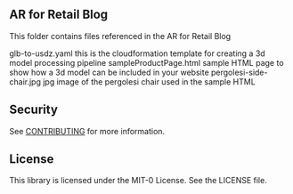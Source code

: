 ## AR for Retail Blog

This folder contains files referenced in the AR for Retail Blog <url>

glb-to-usdz.yaml    this is the cloudformation template for creating a 3d model processing pipeline
sampleProductPage.html      sample HTML page to show how a 3d model can be included in your website
pergolesi-side-chair.jpg    jpg image of the pergolesi chair used in the sample HTML

## Security

See [CONTRIBUTING](CONTRIBUTING.md#security-issue-notifications) for more information.

## License

This library is licensed under the MIT-0 License. See the LICENSE file.

